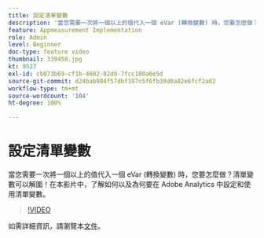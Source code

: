 ```yaml
---
title: 設定清單變數
description: '當您需要一次將一個以上的值代入一個 eVar (轉換變數) 時，您要怎麼做？清單變數可以解圍！在本影片中，了解如何以及為何要在 Adobe Analytics 中設定和使用清單變數。 '
feature: Appmeasurement Implementation
role: Admin
level: Beginner
doc-type: feature video
thumbnail: 339450.jpg
kt: 9527
exl-id: cb073b69-cf1b-4602-82d0-7fcc180a6e5d
source-git-commit: d24bab984f57dbf197c5f6fb39d0a82e6fcf2ad2
workflow-type: tm+mt
source-wordcount: '104'
ht-degree: 100%

---
```


# 設定清單變數

當您需要一次將一個以上的值代入一個 eVar (轉換變數) 時，您要怎麼做？清單變數可以解圍！在本影片中，了解如何以及為何要在 Adobe Analytics 中設定和使用清單變數。 

>[!VIDEO](https://video.tv.adobe.com/v/339450/?quality=12&learn=on)

如需詳細資訊，請瀏覽本[文件](https://experienceleague.adobe.com/docs/analytics/admin/admin-tools/conversion-variables/list-var-admin.html?lang=zh-Hant)。
